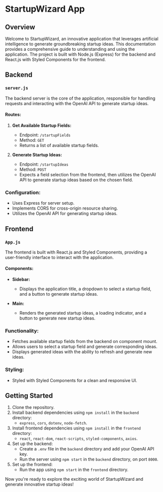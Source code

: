 # StartupWizard App

## Overview

Welcome to StartupWizard, an innovative application that leverages artificial intelligence to generate groundbreaking startup ideas. This documentation provides a comprehensive guide to understanding and using the application. The project is built with Node.js (Express) for the backend and React.js with Styled Components for the frontend.

## Backend

### `server.js`

The backend server is the core of the application, responsible for handling requests and interacting with the OpenAI API to generate startup ideas.

#### Routes:

1. **Get Available Startup Fields:**
   - Endpoint: `/startupFields`
   - Method: `GET`
   - Returns a list of available startup fields.

2. **Generate Startup Ideas:**
   - Endpoint: `/startupIdeas`
   - Method: `POST`
   - Expects a field selection from the frontend, then utilizes the OpenAI API to generate startup ideas based on the chosen field.

### Configuration:

- Uses Express for server setup.
- Implements CORS for cross-origin resource sharing.
- Utilizes the OpenAI API for generating startup ideas.

## Frontend

### `App.js`

The frontend is built with React.js and Styled Components, providing a user-friendly interface to interact with the application.

#### Components:

- **Sidebar:**
  - Displays the application title, a dropdown to select a startup field, and a button to generate startup ideas.

- **Main:**
  - Renders the generated startup ideas, a loading indicator, and a button to generate new startup ideas.

### Functionality:

- Fetches available startup fields from the backend on component mount.
- Allows users to select a startup field and generate corresponding ideas.
- Displays generated ideas with the ability to refresh and generate new ideas.

### Styling:

- Styled with Styled Components for a clean and responsive UI.

## Getting Started

1. Clone the repository.
2. Install backend dependencies using `npm install` in the `backend` directory:
   - `express`, `cors`, `dotenv`, `node-fetch`.
3. Install frontend dependencies using `npm install` in the `frontend` directory:
   - `react`, `react-dom`, `react-scripts`, `styled-components`, `axios`.
4. Set up the backend:
   - Create a `.env` file in the `backend` directory and add your OpenAI API key.
   - Run the server using `npm start` in the `backend` directory, on port `8000`.
5. Set up the frontend:
   - Run the app using `npm start` in the `frontend` directory.

Now you're ready to explore the exciting world of StartupWizard and generate innovative startup ideas!